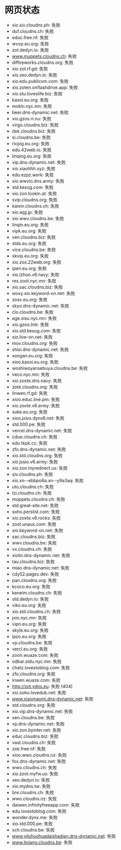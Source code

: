 # 网页状态
- xio.siv.cloudns.ph: 失败
- duf.cloudns.ch: 失败
- educ.free.nf: 失败
- wvvp.eu.org: 失败
- zot.dedyn.io: 失败
- www.muppets.cloudns.ch: 失败
- diffireworks.cloudns.org: 失败
- xio.zot.rf.gd: 失败
- xio.xeo.dedyn.io: 失败
- xio.edu.publicvm.com: 失败
- xio.zoten.onflashdrive.app: 失败
- xio.stu.loveslife.biz: 失败
- kaxoi.eu.org: 失败
- mokin.nyc.mn: 失败
- beer.dns-dynamic.net: 失败
- xio.gzos.rr.nu: 失败
- virgo.cloudns.biz: 失败
- dsk.cloudns.biz: 失败
- si.cloudns.be: 失败
- ricpig.eu.org: 失败
- edu.42web.io: 失败
- linqing.eu.org: 失败
- vip.dns-dynamic.net: 失败
- xio.xiaohhh.xyz: 失败
- edu.ezpz.work: 失败
- xio.wwvio.dns.army: 失败
- std.kesug.com: 失败
- xio.zon.lookin.at: 失败
- svip.cloudns.org: 失败
- kaixin.cloudns.ch: 失败
- xio.wjg.jp: 失败
- xio.wwv.cloudns.be: 失败
- linqin.eu.org: 失败
- vipk.eu.org: 失败
- ven.cloudns.biz: 失败
- stds.eu.org: 失败
- vice.cloudns.be: 失败
- skvip.eu.org: 失败
- xio.zos.22web.org: 失败
- ipen.eu.org: 失败
- xio.lzhoo.v6.navy: 失败
- res.zoot.nyc.mn: 失败
- xio.sac.cloudns.biz: 失败
- woxy.xio.keyword-on.net: 失败
- zosx.eu.org: 失败
- skyo.dns-dynamic.net: 失败
- clo.cloudns.be: 失败
- age.xisu.nyc.mn: 失败
- xio.gzos.link: 失败
- xio.std.kesug.com: 失败
- xio.live-on.net: 失败
- mov.cloudns.org: 失败
- shisi.dns-dynamic.net: 失败
- xongan.eu.org: 失败
- xioo.kaxoi.eu.org: 失败
- woshiwoyansebuya.cloudns.be: 失败
- veco.nyc.mn: 失败
- xio.zoxte.dns.navy: 失败
- zote.cloudns.org: 失败
- linwen.rf.gd: 失败
- xioo.educ.line.pm: 失败
- xio.zoxte.v6.army: 失败
- suke.eu.org: 失败
- xioo.jxios.dynv6.net: 失败
- std.000.pe: 失败
- vercel.dns-dynamic.net: 失败
- cdue.cloudns.ch: 失败
- edu.tkpk.cc: 失败
- zfo.dns-dynamic.net: 失败
- xio.std.cloudns.org: 失败
- xio.jxsio.v6.army: 失败
- xio.zon.myredirect.us: 失败
- siv.cloudns.ph: 失败
- xio.xn--ebbpo8a.xn--y9a3aq: 失败
- uto.cloudns.ch: 失败
- lzi.cloudns.ch: 失败
- muppets.cloudns.ch: 失败
- std.great-site.net: 失败
- soho.perslist.com: 失败
- xio.zoxte.v6.rocks: 失败
- zoot.unaux.com: 失败
- xio.keyword-on.net: 失败
- sac.cloudns.biz: 失败
- wwv.cloudns.be: 失败
- vx.cloudns.ch: 失败
- xiolin.dns-dynamic.net: 失败
- tau.cloudns.biz: 失败
- miao.dns-dynamic.net: 失败
- cdy52.pages.dev: 失败
- pan.cloudns.org: 失败
- kcoco.eu.org: 失败
- kenelm.cloudns.ch: 失败
- std.dedyn.io: 失败
- viko.eu.org: 失败
- xio.std.cloudns.ch: 失败
- jxio.nyc.mn: 失败
- vipn.eu.org: 失败
- skyle.eu.org: 失败
- ipzo.eu.org: 失败
- vp.cloudns.be: 失败
- vercl.eu.org: 失败
- zoon.wuaze.com: 失败
- odbar.stdu.nyc.mn: 失败
- chatz.lovestoblog.com: 失败
- zfo.cloudns.org: 失败
- inwen.wuaze.com: 失败
- http://zot.ydns.eu: 失败 (404)
- xio.soho.lovedub.net: 失败
- www.xiaomaomi.dns-dynamic.net: 失败
- std.cloudns.org: 失败
- xio.vip.dns-dynamic.net: 失败
- sen.cloudns.be: 失败
- vp.dns-dynamic.net: 失败
- xio.zon.byinter.net: 失败
- educ.cloudns.biz: 失败
- vast.cloudns.ch: 失败
- zok.free.nf: 失败
- xioo.wwo.cloudns.nz: 失败
- fox.dns-dynamic.net: 失败
- wwo.cloudns.ch: 失败
- xio.zoot.myfw.us: 失败
- xeo.dedyn.io: 失败
- xio.mydns.tw: 失败
- bre.cloudns.ch: 失败
- wwo.cloudns.nz: 失败
- daiwen.infinityfreeapp.com: 失败
- edu.lovestoblog.com: 失败
- wonder.dynx.me: 失败
- xio.std.000.pe: 失败
- sch.cloudns.be: 失败
- www.yiluhuohuadaishadian.dns-dynamic.net: 失败
- www.liniang.cloudns.be: 失败
